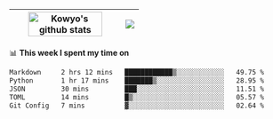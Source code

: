 | <a href="https://github.com/anuraghazra/github-readme-stats"><img width="85%" src="https://github-readme-stats.vercel.app/api?username=kowyo&show_icons=true&hide_border=true&theme=transparent" alt="Kowyo's github stats" /></a> | <a href="https://github.com/anuraghazra/github-readme-stats"><img align="center" src="https://github-readme-stats.vercel.app/api/top-langs/?username=kowyo&exclude_repo=Engineering-Competition-Robot,mobile-robot&hide=c,assembly,shaderlab,hlsl,mathematica,cmake&layout=compact&hide_border=true&theme=transparent" /></a> |
| ------------- | ------------- |

📊 **This week I spent my time on**
<!--START_SECTION:waka-->

```txt
Markdown     2 hrs 12 mins   ████████████▒░░░░░░░░░░░░   49.75 %
Python       1 hr 17 mins    ███████▒░░░░░░░░░░░░░░░░░   28.95 %
JSON         30 mins         ███░░░░░░░░░░░░░░░░░░░░░░   11.51 %
TOML         14 mins         █▒░░░░░░░░░░░░░░░░░░░░░░░   05.57 %
Git Config   7 mins          ▓░░░░░░░░░░░░░░░░░░░░░░░░   02.64 %
```

<!--END_SECTION:waka-->
